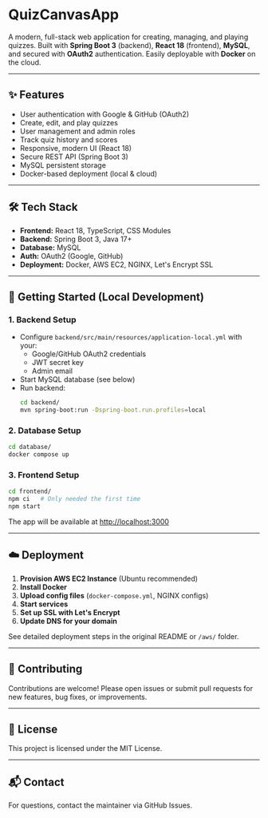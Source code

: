 # QuizCanvasApp

A modern, full-stack web application for creating, managing, and playing quizzes. Built with **Spring Boot 3** (backend), **React 18** (frontend), **MySQL**, and secured with **OAuth2** authentication. Easily deployable with **Docker** on the cloud.

---

## ✨ Features

- User authentication with Google & GitHub (OAuth2)
- Create, edit, and play quizzes
- User management and admin roles
- Track quiz history and scores
- Responsive, modern UI (React 18)
- Secure REST API (Spring Boot 3)
- MySQL persistent storage
- Docker-based deployment (local & cloud)

---

## 🛠️ Tech Stack

- **Frontend:** React 18, TypeScript, CSS Modules
- **Backend:** Spring Boot 3, Java 17+
- **Database:** MySQL
- **Auth:** OAuth2 (Google, GitHub)
- **Deployment:** Docker, AWS EC2, NGINX, Let's Encrypt SSL

---

## 🚀 Getting Started (Local Development)

### 1. Backend Setup
- Configure `backend/src/main/resources/application-local.yml` with your:
  - Google/GitHub OAuth2 credentials
  - JWT secret key
  - Admin email
- Start MySQL database (see below)
- Run backend:
  ```bash
  cd backend/
  mvn spring-boot:run -Dspring-boot.run.profiles=local
  ```

### 2. Database Setup
```bash
cd database/
docker compose up
```

### 3. Frontend Setup
```bash
cd frontend/
npm ci   # Only needed the first time
npm start
```
The app will be available at [http://localhost:3000](http://localhost:3000)

---

## ☁️ Deployment

1. **Provision AWS EC2 Instance** (Ubuntu recommended)
2. **Install Docker**
3. **Upload config files** (`docker-compose.yml`, NGINX configs)
4. **Start services**
5. **Set up SSL with Let's Encrypt**
6. **Update DNS for your domain**

See detailed deployment steps in the original README or `/aws/` folder.

---

## 🤝 Contributing

Contributions are welcome! Please open issues or submit pull requests for new features, bug fixes, or improvements.

---

## 📄 License

This project is licensed under the MIT License.

---

## 📬 Contact

For questions, contact the maintainer via GitHub Issues.
